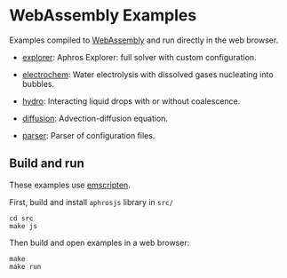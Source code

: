 # WebAssembly Examples

Examples compiled to [WebAssembly](https://webassembly.org/)
and run directly in the web browser.

* [explorer](https://cselab.github.io/aphros/wasm/aphros.html):
Aphros Explorer: full solver with custom configuration.

* [electrochem](https://cselab.github.io/aphros/wasm/electrochem.html):
Water electrolysis with dissolved gases nucleating into bubbles.

* [hydro](https://cselab.github.io/aphros/wasm/hydro.html):
Interacting liquid drops with or without coalescence.

* [diffusion](https://cselab.github.io/aphros/wasm/diffusion.html):
Advection-diffusion equation.

* [parser](https://cselab.github.io/aphros/wasm/parser.html?config=M4UwLgBAlgdpUQAwChSQCYHsCuAjANiBOhAIwB0ArKuBAG4gDGkdZEATBAMw2TBgAnWAHMIwCGBAAPMLzGCRYgPoBbCACJkECPlghSWnXs4ASYMk1p5QmKOB4IJhCdZm5_G6JB0AhvkcAFAEmJABUHACUEXJYeIQQoihWDMwJAj50UGAAno6JQA=):
Parser of configuration files.

## Build and run

These examples use [emscripten](https://emscripten.org/docs/getting_started/downloads.html#sdk-download-and-install).

First, build and install `aphrosjs` library in `src/`

```
cd src
make js
```

Then build and open examples in a web browser:

```
make
make run
```
